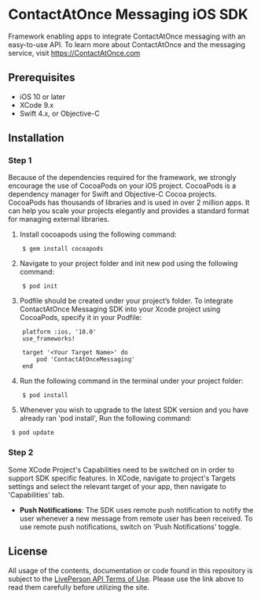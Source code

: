 ContactAtOnce Messaging iOS SDK
==============

Framework enabling apps to integrate ContactAtOnce messaging with an easy-to-use API. To learn more about ContactAtOnce and the messaging service, visit https://ContactAtOnce.com

## Prerequisites

* iOS 10 or later
* XCode 9.x
* Swift 4.x, or Objective-C

## Installation

### Step 1

Because of the dependencies required for the framework, we strongly encourage the use of CocoaPods on your iOS project. CocoaPods is a dependency manager for Swift and Objective-C Cocoa projects. CocoaPods has thousands of libraries and is used in over 2 million apps. It can help you scale your projects elegantly and provides a standard format for managing external libraries.

 1. Install cocoapods using the following command:
```
	$ gem install cocoapods
```
 2. Navigate to your project folder and init new pod using the following command:
```
	$ pod init
```
 3. Podfile should be created under your project’s folder.
 To integrate ContactAtOnce Messaging SDK into your Xcode project using CocoaPods, specify it in your Podfile:
```
	platform :ios, '10.0'
	use_frameworks!

	target '<Your Target Name>' do
	    pod 'ContactAtOnceMessaging'
	end
```

 4. Run the following command in the terminal under your project folder:
```
	$ pod install
```
 5. Whenever you wish to upgrade to the latest SDK version and you have already ran 'pod install', Run the following command:
```
 $ pod update
```


### Step 2

Some XCode Project's Capabilities need to be switched on in order to support SDK specific features.
In XCode, navigate to project's Targets settings and select the relevant target of your app, then navigate to 'Capabilities' tab.
 * **Push Notifications**: The SDK uses remote push notification to notify the user whenever a new message from remote user has been received. To use remote push notifications, switch on 'Push Notifications' toggle.


## License

All usage of the contents, documentation or code found in this repository is subject to the [LivePerson API Terms of Use](https://www.liveperson.com/policies/apitou). Please use the link above to read them carefully before utilizing the site.

